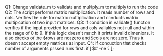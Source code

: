 Q1: Change validate_m to validate and multiply_m to multiply to run the code
Q2: The script performs matrix multiplication. It reads number of rows and cols. Verifies the rule for matrix multiplication and conducts matrix multiplcation of two input matrices.
Q3: If condition in validate() function verifies if the input provided for rows and cols valiables not null and within the range of 0 to 9. If this logic doesn't match it prints invalid dimenions. It also checks of the $rows are not zero and $cols are not zero. Thus it doesn't accept empty matrices as input.
Q4: if conduction that checks number of arguments passed runs first. if [ $# -ne 2 ]; 
